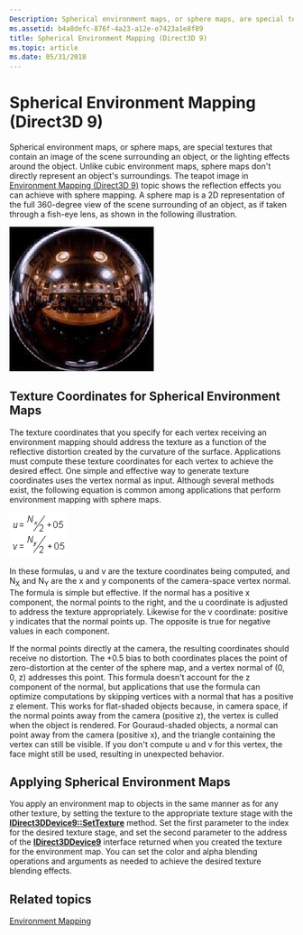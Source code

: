 ```yaml
---
Description: Spherical environment maps, or sphere maps, are special textures that contain an image of the scene surrounding an object, or the lighting effects around the object.
ms.assetid: b4a8defc-876f-4a23-a12e-e7423a1e8f89
title: Spherical Environment Mapping (Direct3D 9)
ms.topic: article
ms.date: 05/31/2018
---
```


# Spherical Environment Mapping (Direct3D 9)

Spherical environment maps, or sphere maps, are special textures that contain an image of the scene surrounding an object, or the lighting effects around the object. Unlike cubic environment maps, sphere maps don't directly represent an object's surroundings. The teapot image in [Environment Mapping (Direct3D 9)](environment-mapping.md) topic shows the reflection effects you can achieve with sphere mapping. A sphere map is a 2D representation of the full 360-degree view of the scene surrounding of an object, as if taken through a fish-eye lens, as shown in the following illustration.

![illustration of a sphere map of the inside of a building](images/spheremap.png)

## Texture Coordinates for Spherical Environment Maps

The texture coordinates that you specify for each vertex receiving an environment mapping should address the texture as a function of the reflective distortion created by the curvature of the surface. Applications must compute these texture coordinates for each vertex to achieve the desired effect. One simple and effective way to generate texture coordinates uses the vertex normal as input. Although several methods exist, the following equation is common among applications that perform environment mapping with sphere maps.

![equation of computing texture coordinates for a sphere map](images/spheremap-formula.png)

In these formulas, u and v are the texture coordinates being computed, and N<sub>X</sub> and N<sub>Y</sub> are the x and y components of the camera-space vertex normal. The formula is simple but effective. If the normal has a positive x component, the normal points to the right, and the u coordinate is adjusted to address the texture appropriately. Likewise for the v coordinate: positive y indicates that the normal points up. The opposite is true for negative values in each component.

If the normal points directly at the camera, the resulting coordinates should receive no distortion. The +0.5 bias to both coordinates places the point of zero-distortion at the center of the sphere map, and a vertex normal of (0, 0, z) addresses this point. This formula doesn't account for the z component of the normal, but applications that use the formula can optimize computations by skipping vertices with a normal that has a positive z element. This works for flat-shaded objects because, in camera space, if the normal points away from the camera (positive z), the vertex is culled when the object is rendered. For Gouraud-shaded objects, a normal can point away from the camera (positive x), and the triangle containing the vertex can still be visible. If you don't compute u and v for this vertex, the face might still be used, resulting in unexpected behavior.

## Applying Spherical Environment Maps

You apply an environment map to objects in the same manner as for any other texture, by setting the texture to the appropriate texture stage with the [**IDirect3DDevice9::SetTexture**](/windows/desktop/api) method. Set the first parameter to the index for the desired texture stage, and set the second parameter to the address of the [**IDirect3DDevice9**](https://msdn.microsoft.com/library/Bb174336(v=VS.85).aspx) interface returned when you created the texture for the environment map. You can set the color and alpha blending operations and arguments as needed to achieve the desired texture blending effects.

## Related topics

<dl> <dt>

[Environment Mapping](environment-mapping.md)
</dt> </dl>

 

 



